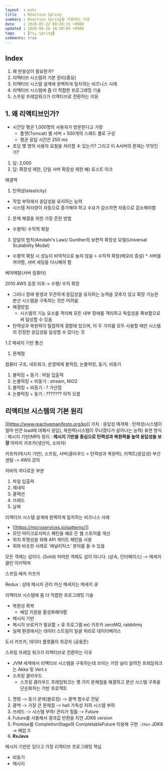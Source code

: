 ```yaml
---
layout  : wiki
title   : Reactive Spring
summary : Reactive Spring을 사용하는 이유
date    : 2020-07-22 00:28:15 +0900
updated : 2020-08-26 10:30:09 +0900
tags    : [rx, spring]
comments: true
---
```


## Index

1. 왜 반응성이 필요한가?
2. 리액티브 시스템의 기본 원리(중요)
3. 리액티브 시스템 설계에 완벽하게 일치하는 비즈니스 사례
4. 리액티브 시스템에 좀 더 적합한 프로그래밍 기술
5. 스프링 프레임워크가 리액티브로 전환하는 이유

## 1. 왜 리액티브인가?

* 시간당 평균 1,000명의 사용자가 방문한다고 가장
  * 톰캣(Tomcat) 웹 서버 + 500개의 스래드 풀로 구성
  * 평균 응답 시간은 250 ms
* 초당 몇 명의 사용자 요철을 처리할 수 있는가? 그리고 이 A서버의 문제는 무엇인가?
1) 답: 2,000
2) 답: 확장성 제한, 단일 서버 확장성 제한 예) 로스트 아크

해결책
1. 탄력성(elasticity)
  * 작업 부하에서 응답성을 유지하는 능력
  * 시스템 처리량이 자동으로 증가해야 하고 수요가 감소하면 자동으로 감소해야함
2. 문제 해결을 위한 가장 흔한 방법
  * 수평적/ 수직적 확장
3. 암달의 법칙(Amdahl's Law)/ Gunther의 보편적 확장성 모델(Universal Scalability Model)

* 수평적 확장 시 성능이 비약적으로 늘지 않음 > 수직적 확장(메모리 증설) * 서버를 꺼야함, 서버 세팅을 다시해야 함


베어메탈(서버 컴퓨터)


2010 AWS 등장 이후->  수평/ 수직 확장
 

* 그러나 장애 발생과 무관하게 응답성을 유지하는 능력을 갖추지 않고 확장 가능한 분산 시스템을 구축하는 것은 어려움
* 해결방법
  * 시스템의 기능 요소를 격리해 모든 내부 장애를 격리하고 독립성을 확보함으로써 달성할 수 있음
* 탄력성과 복원력이 밀접하게 결합돼 있으며, 이 두 가지를 모두 사용할 때만 시스템의 진정한 응답성을 달성할 수 있다는 것

1.2  메세지 기반 통신
  1. 문제점
    
컴퓨터 구조, 네트워크, 운영체제
블럭킹, 논블럭킹, 동기, 비동기
1) 블럭킹 + 동기 : 파일 입출력
2) 논블럭킹 + 비동기 : stream, NIO2
3) 블럭킹 + 비동기 : ? 가산점
4) 논블럭킹 + 동기 : ??????? 아직 모름

## 리액티브 시스템의 기본 원리
[[https://www.reactivemanifesto.org/ko]]
가치 : 응답성
매개체 : 탄력성(시스템이 얼마 만큰 load에 대해서 응답), 복원력(시스템이 무너졌다가 살아나는 능력)
표현 방식 : 메시지 기반(MPI)
정리 : **메시지 기반을 중심으로 탄력성과 복원력을 높여 응답성을 보장**
아파치 카프카(생산자, 소비자)

카프카(메시지 기반), 스프링, 서버(클라우드 > 탄력성과 복원력), 리액트(응답성)
부산 센텀 -> AWS 강의

자바의 까다로운 부분
1. 파일 입출력
2. 제네릭
3. 콜렉션
4. 쓰레드
5. 날짜

리액티브 시스템 설계에 완벽하게 일치하는 비즈니스 사례
* [[https://microservices.io/patterns/]]
* 모던 마이크로서피스 패턴을 예로 든 웹 스토어를 개선
* 위치 투명성을 위해 API 게이트 패턴을 서용
* 위와 비슷한 사례로 '애널리틱스' 분야를 들 수 있음

모든 객체는 섬이다. (Solid)
어떠한 객체도 섬이 아니다. (상속, 인터페이스) -> 메세지
클린 아키택쳐

스프링 배치 카프카

Redux : 상태 메시지 관리 머신
메세지는 메세지 큐

리액티브 시스템에 좀 더 적합한 프로그래밍 기술
* 복원성 확복
  * 배압 지원을 활성화해야함
*   메시지 기반
  * 메시지 브로커가 필요함 > 큐 프로그램 ex) 카프카 zeroMQ, rabbitmq
* 실제 환경에서는 데이터 스트림이 일괄 처리로 데이터베이스

도서 카프카, 데이터 플랫폼의 최강자 (공용준)

스프링 프레임 워크가 리액티브로 전환하는 이유
* JVM 세계에서 리액티브 시스템을 구축하는데 쓰이는 가장 널리 알려진 프레임워크는 Akka 및 Vert.x
* 스프링 클라우드
  * 스프링 클라우드 프레임워크는 몇 가지 문제점을 해결하고 분산 시스템 구축을 단순화하는 기반 프로젝트


1. 명령 -> 동기 문제(블로킹) -> 콜백 함수로 전달
2. 콜백 ->  가장 큰 문제점 -> hell 가독성 저하 시스템 부하
3. 쓰레드 -> 시스템 부하/ 관리가 힘듦 -> Future
4. Future를 사용해서 결과값 반환을 지연 JDK6 version
5. Promise를 CompletionStage와 CompletableFuture 이용해 구현  `.then`  JDK8 -> 배압 X
6. **RxJava**

메시지 기반은 있다고 가정
리액티브 프로그래밍 핵심
* 비동기
* 메시지

